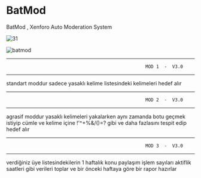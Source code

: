 # BatMod
BatMod , Xenforo Auto Moderation System

![31](https://user-images.githubusercontent.com/106864876/186495304-94739977-c9ae-4778-96e7-e0dde6b2db89.JPG)


![batmod](https://user-images.githubusercontent.com/106864876/186479860-91ec8454-83b0-44cf-8450-e45e1f34066e.png)


*******************************************************************************************************************************
                                                        MOD 1  -  V3.0                                                       
*******************************************************************************************************************************

 standart moddur sadece yasaklı kelime listesindeki kelimeleri  hedef alır 





*******************************************************************************************************************************
                                                        MOD 2  -  V3.0                                                       
*******************************************************************************************************************************

 agrasif moddur yasaklı kelimeleri yakalarken aynı zamanda botu geçmek istiyip cümle ve kelime içine !'^+%&/()=? gibi ve daha fazlasını tespit edip hedef alır





*******************************************************************************************************************************
                                                        MOD 3  -  V3.0                                                       
*******************************************************************************************************************************

 verdiğiniz üye listesindekilerin 1 haftalık konu paylaşım işlem sayıları aktiflik saatleri gibi verileri toplar ve bir önceki haftaya göre bir rapor hazırlar

